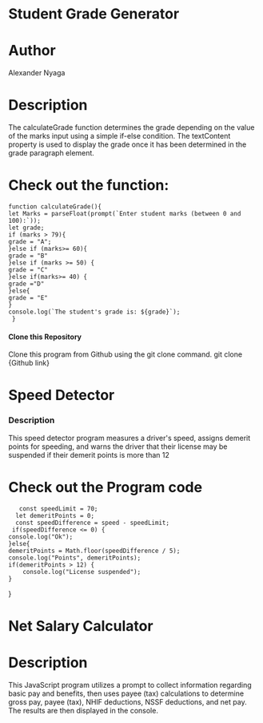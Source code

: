 <h1>Student Grade Generator</h1>

<h1>Author</h1>
Alexander Nyaga

<h1>Description</h1>
<p>The calculateGrade function determines the grade depending on the value of the marks input using a simple if-else condition. The textContent property is used to display the grade once it has been determined in the grade paragraph element.</p>

<h1>Check out the function:</h1>


    function calculateGrade(){
    let Marks = parseFloat(prompt(`Enter student marks (between 0 and 100):`));
    let grade;
    if (marks > 79){
    grade = "A";
    }else if (marks>= 60){
    grade = "B"
    }else if (marks >= 50) {
    grade = "C"
    }else if(marks>= 40) {
    grade ="D"
    }else{
    grade = "E"
    }
    console.log(`The student's grade is: ${grade}`);
     }

<h4>Clone this Repository</h4>
<p>Clone this program from Github using the git clone command.
  git clone {Github link}



<h1>Speed Detector</h1>

<h3>Description</h3>
<p>This speed detector program measures a driver's speed, assigns demerit points for speeding, and warns the driver that their license may be suspended if their demerit points is more than 12</p>

<h1>Check out the Program code</h1>


       const speedLimit = 70;
      let demeritPoints = 0;
      const speedDifference = speed - speedLimit;
     if(speedDifference <= 0) {
    console.log("Ok");
    }else{
    demeritPoints = Math.floor(speedDifference / 5);
    console.log("Points", demeritPoints);
    if(demeritPoints > 12) {
        console.log("License suspended");
    }
} 


<h1>Net Salary Calculator </h1>
<h1>Description</h1>
<p>This JavaScript program utilizes a prompt to collect information regarding basic pay and benefits, then uses payee (tax) calculations to determine gross pay, payee (tax), NHIF deductions, NSSF deductions, and net pay. The results are then displayed in the console.</p>


